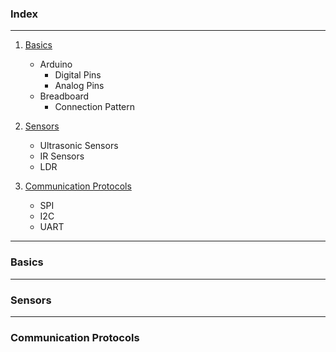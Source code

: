 ### Index
***
1.  [Basics](#Basics)
    * Arduino
        * Digital Pins
        * Analog Pins
    * Breadboard
        * Connection Pattern

2. [Sensors](#Sensors)
    * Ultrasonic Sensors
    * IR Sensors
    * LDR

3.  [Communication Protocols](Communication-Protocols)
    * SPI
    * I2C
    * UART
***
### Basics 

***
### Sensors

***
### Communication Protocols
